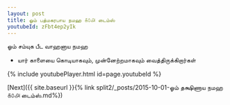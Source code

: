 ```yaml
---
layout: post
title: ஓம் பத்மகரபாய நமஹ ௧௦௮ டைம்ஸ்
youtubeId: zFbt4ep2yIk
---
```

 
 
 ஓம் சம்யுக பீட வாஹனாய நமஹ  
 
 -  யார் காளையை கொடியாகவும், முன்னேற்றமாகவும் வைத்திருக்கிறார்கள் 
 
  
 
  
 
 
 
 
 
 


{% include youtubePlayer.html id=page.youtubeId %}
 
[Next]({{ site.baseurl }}{% link  split2/_posts/2015-10-01-ஓம் தக்ஷிணாய நமஹ ௧௦௮ டைம்ஸ்.md%})
 
